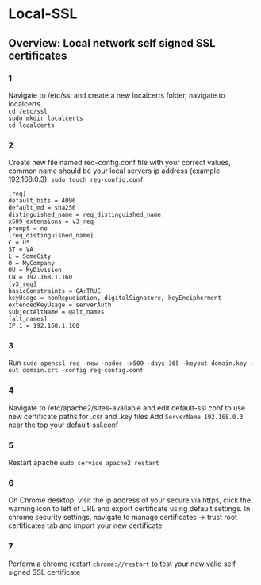 # Local-SSL
## Overview: Local network self signed SSL certificates

### 1
Navigate to /etc/ssl and create a new localcerts folder, navigate to localcerts.  
`cd /etc/ssl`  
`sudo mkdir localcerts`  
`cd localcerts`

### 2 
Create new file named req-config.conf file with your correct values, common name should be your local servers ip address (example 192.168.0.3).
`sudo touch req-config.conf`  
```
[req]  
default_bits = 4096  
default_md = sha256  
distinguished_name = req_distinguished_name
x509_extensions = v3_req
prompt = no
[req_distinguished_name]
C = US
ST = VA
L = SomeCity
O = MyCompany
OU = MyDivision
CN = 192.168.1.160
[v3_req]
basicConstraints = CA:TRUE
keyUsage = nonRepudiation, digitalSignature, keyEncipherment
extendedKeyUsage = serverAuth
subjectAltName = @alt_names
[alt_names]
IP.1 = 192.168.1.160
```
  
### 3
Run `sudo openssl req -new -nodes -x509 -days 365 -keyout domain.key -out domain.crt -config req-config.conf`

### 4
Navigate to /etc/apache2/sites-available and edit default-ssl.conf to use new certificate paths for .csr and .key files
Add `ServerName 192.168.0.3` near the top your default-ssl.conf

### 5
Restart apache `sudo service apache2 restart`

### 6
On Chrome desktop, visit the ip address of your secure via https, click the warning icon to left of URL and export certificate using default settings.
In chrome security settings, navigate to manage certificates -> trust root certificates tab and import your new certificate

### 7
Perform a chrome restart `chrome://restart` to test your new valid self signed SSL certificate
